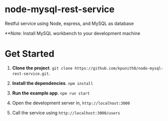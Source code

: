 # node-mysql-rest-service
Restful service using Node, express, and MySQL as database



**Note: Install MySQL workbench to your development machine

# Get Started
1. **Clone the project**. `git clone https://github.com/kpunith8/node-mysql-rest-service.git`.

2. **Install the dependencies**. `npm install`

3. **Run the example app**. `npm run start`

4. Open the development server in, `http://localhost:3000`

5. Call the service using `http://localhost:3000/users`